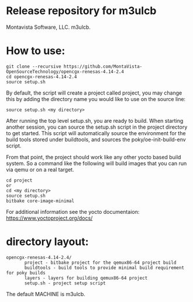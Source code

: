 # Release repository for m3ulcb

Montavista Software, LLC. m3ulcb. 

How to use:
==========
```
git clone --recursive https://github.com/MontaVista-OpenSourceTechnology/opencgx-renesas-4.14-2.4
cd opencgx-renesas-4.14-2.4
source setup.sh
```

By default, the script will create a project called project, you may change this
by adding the directory name you would like to use on the source line:

```
source setup.sh <my directory>
```

After running the top level setup.sh, you are ready to build. When starting
another session, you can source the setup.sh script in the project directory
to get started. This script will automatically source the environment for
the build tools stored under buildtools, and sources the 
poky/oe-init-build-env script.

From that point, the project should work like any other yocto based build system. So
a command like the following will build images that you can run via qemu or on a real target.

```
cd project
or
cd <my directory>
source setup.sh
bitbake core-image-minimal 
```

For additional information see the yocto documentaion: https://www.yoctoproject.org/docs/

directory layout:
================
```
opencgx-renesas-4.14-2.4/
       project - bitbake project for the qemux86-64 project build
       buildtools - build tools to provide minimal build requirement for poky builds
       layers - layers for building qemux86-64 project
       setup.sh - project setup script  
```

The default MACHINE is m3ulcb.
